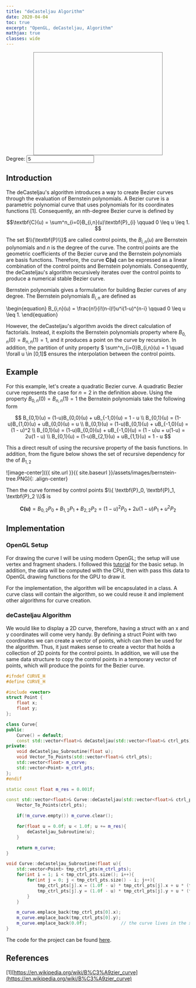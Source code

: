 ```yaml
---
title: "deCasteljau Algorithm"
date: 2020-04-04
toc: true
excerpt: "OpenGL, deCasteljau, Algorithm"
mathjax: true
classes: wide	
---
```



<svg id="mysvg" style="display:block; width:70%; height:20em; margin:0em auto; border:0.07em solid #808080"></svg>
<label for="degree">Degree:</label>
<input type="number" id="degree" name="degree" step="1" value="5" min="3">


<script>
var svg = document.querySelector('#mysvg');
var degree = document.getElementById("degree").value;

//dimension of svg
var svgRect = svg.getBoundingClientRect();
var svgw = svgRect.width;
var svgh = svgRect.height;

//center point of svg
var xcenter = svgw/2;
var ycenter = svgh/2;
var ctrlPts = [];
var rayCount = 20;

function randn_bm() {
    let u = 0, v = 0;
    while(u === 0) u = Math.random(); //Converting [0,1) to (0,1)
    while(v === 0) v = Math.random();
    let num = Math.sqrt( -2.0 * Math.log( u ) ) * Math.cos( 2.0 * Math.PI * v );
    //num = num / 10.0 + 0.5; // Translate to 0 -> 1
    if (num > 1 || num < 0) return randn_bm(); // resample between 0 and 1
    return num;
}

//http://stackoverflow.com/a/3642265/1869660
function makeSVGElement(tag, attrs) {
    var el= document.createElementNS('http://www.w3.org/2000/svg', tag);
    for (var k in attrs) {
        el.setAttribute(k, attrs[k]);
    }
    return el;
}

function rnPoints(){
    while(svg.firstChild != null)
        svg.removeChild(svg.firstChild);
    degree = document.getElementById("degree").value;
    for(var i = 0; i < degree; i++){
        var svgx = svgw * randn_bm();
        var svgy = svgh * randn_bm();
        ctrlPts.push({x : svgx, y : svgy});
        var circle = makeSVGElement('circle', { cx: ctrlPts[i].x,
                                        cy: ctrlPts[i].y,
                                        r: 5,
                                        stroke: 'red',
                                       'stroke-width': 2,
                                        fill: 'orange' });  
        svg.appendChild(circle);
    }
   
 // stop random point generation   
 //    if(count < 20){  
 //     count = count + 1;
    // }else{
    //  clearInterval(setIntervalID);
    // }
}

var count = 1;
var setIntervalID = setInterval(deCasteljau, 5000);

function deCasteljau(){
    rnPoints();
    var cpyCtrlPts = ctrlPts;
    var n = cpyCtrlPts.length;
    for(var u = 0.0; u <= 1.0; u += 0.001){ 
        for(var i = 1; i < n; i++){
            for(var j = 0; j < n - i; j++){
                cpyCtrlPts[j].x = (1.0-u) * cpyCtrlPts[j].x + u * cpyCtrlPts[j + 1].x
                cpyCtrlPts[j].y = (1.0-u) * cpyCtrlPts[j].y + u * cpyCtrlPts[j + 1].y
            }
        }
       var circle = makeSVGElement('circle', { cx: cpyCtrlPts[0].x,
                                        cy: cpyCtrlPts[0].y,
                                        r: 1,
                                        stroke: 'black',
                                       'stroke-width': 2,
                                        fill: 'orange' });  
       svg.appendChild(circle);
    }
    ctrlPts = [];

}

// I really enjoy working with curves since they give a lot of room for playing around 
// from a programming and mathematical perspective. The curve can be controlled by playing
// around with several variables which give a higher level of understanding on how this
// structure works.
</script>


## Introduction

The deCasteljau's algorithm introduces a way to create Bezier curves through the evaluation of Bernstein polynomials. A Bezier curve 
is a parametric polynomial curve that uses polynomials for its coordinates functions [1]. Consequently, an nth-degree Bezier curve is defined by


$$\textbf{C}(u) = \sum^n_{i=0}B_{i,n}(u)\textbf{P}_{i} \qquad  0 \leq u \leq 1. $$


The set $\\{\textbf{P}\\}$ are called control points, the $B_{i,n}(u)$ are Bernstein polynomials and $n$ is the degree of the curve.
The control points are the geometric coefficients of the Bezier curve and the Bernstein polynomials are basis functions. Therefore, 
the curve $\textbf{C(u)}$ can be expressed as a linear combination of the control points and Bernstein polynomials. Consequently, 
the deCasteljau's algorithm recursively iterates over the control points to produce a numerical stable Bezier curve.




Bernstein polynomials gives a formulation for building Bezier curves of any degree. The Bernstein polynomials $B_{i,n}$ are defined as

\begin{equation}
B_{i,n}(u) = \frac{n!}{i!(n-i)!}u^i(1-u)^{n-i} \qquad 0 \leq u \leq 1.
\end{equation}

However, the deCasteljau's algorithm avoids the direct calculation of factorials. Instead, it exploits the Bernstein polynomials property where
$B_{0,n}(0) = B_{n,n}(1) = 1$, and it produces a point on the curve by recursion. In addition, the partition of unity property $ \sum^n_{i=0}B_{i,n}(u) = 1 
\quad \forall u \in [0,1]$ 
ensures the interpolation between the control points.


## Example

For this example, let's create a quadratic Bezier curve. A quadratic Bezier curve represents the case for $n = 2$ in the definition above. Using the property
$B_{0,n}(0) = B_{n,n}(1) = 1$ the Bernstein polynomials take the following form


$$
B_{0,1}(u) = (1-u)B_{0,0}(u) + uB_{-1,0}(u) = 1 - u \\
B_{0,1}(u) = (1-u)B_{1,0}(u) + uB_{0,0}(u) = u \\
B_{0,1}(u) = (1-u)B_{0,1}(u) + uB_{-1,0}(u) = (1 - u)^2 \\
B_{0,1}(u) = (1-u)B_{0,0}(u) + uB_{-1,0}(u) = (1 - u)u + u(1-u) = 2u(1 - u) \\
B_{0,1}(u) = (1-u)B_{2,1}(u) + uB_{1,1}(u) = 1 - u
$$

This a direct result of using the recursive property of the basis functions. In addition, from the figure below shows the set of recursive dependency for the of 
$B_{1,2}$

![image-center]({{ site.url }}{{ site.baseurl }}/assets/images/bernstein-tree.PNG){: .align-center}



Then the curve formed by control points $\\{ \textbf{P}_0, \textbf{P}_1, \textbf{P}_2 \\}$ is

$$
\textbf{C(u)} = B_{0,2}P_0 + B_{1,2}P_1 + B_{2,2}P_2 
= (1-u)^2P_0 + 2u(1-u)P_1 + u^2P_2
$$


## Implementation

### OpenGL Setup


For drawing the curve I will be using modern OpenGL; the setup will use vertex and fragment shaders. I followed this [tutorial](https://learnopengl.com/) for the basic setup. 
In addition, the data will be computed with the CPU, then with pass this data to OpenGL drawing functions for the GPU to draw it. 

For the implementation, the algorithm will be encapsulated in a class. A curve class will contain the algorithm, so we could reuse it and implement other algorithms for curve
creation.

### deCasteljau Algorithm

We would like to display a 2D curve, therefore, having a struct with an x and y coordinates will come very handy. By defining a struct Point with two coordinates we can create a vector of points, which can then be used for the algorithm. Thus, it just makes sense to create a vector that holds a collection of 2D points for the control points. In addition, we will use the same data structure to copy the control points in a temporary vector of points, which will produce the points for the Bezier curve. 


```c++
#ifndef CURVE_H
#define CURVE_H

#include <vector>
struct Point {
    float x;
    float y;
};

class Curve{
public:
    Curve() = default;
    const std::vector<float>& deCasteljau(std::vector<float>& ctrl_pts);
private:
    void deCasteljau_Subroutine(float u);
    void Vector_To_Points(std::vector<float>& ctrl_pts);
    std::vector<float> m_curve;
    std::vector<Point> m_ctrl_pts;
};
#endif
```


```c++
static const float m_res = 0.001f;

const std::vector<float>& Curve::deCasteljau(std::vector<float>& ctrl_pts){
    Vector_To_Points(ctrl_pts);

    if(!m_curve.empty()) m_curve.clear();

    for(float u = 0.0f; u < 1.0f; u += m_res){
        deCasteljau_Subroutine(u);
    }

    return m_curve;
}

void Curve::deCasteljau_Subroutine(float u){
    std::vector<Point> tmp_ctrl_pts(m_ctrl_pts);
    for(int i = 1; i < tmp_ctrl_pts.size(); i++){
        for(int j = 0; j < tmp_ctrl_pts.size() - i; j++){
            tmp_ctrl_pts[j].x = (1.0f - u) * tmp_ctrl_pts[j].x + u * (tmp_ctrl_pts[j + 1].x);
            tmp_ctrl_pts[j].y = (1.0f - u) * tmp_ctrl_pts[j].y + u * (tmp_ctrl_pts[j + 1].y);
        }
    }

    m_curve.emplace_back(tmp_ctrl_pts[0].x);
    m_curve.emplace_back(tmp_ctrl_pts[0].y);
    m_curve.emplace_back(0.0f);             // the curve lives in the xy plane (x, y, z = 0)
}
```

The code for the project can be found [here](https://github.com/jmieses/opengl_2D_gui).

## References
[1][https://en.wikipedia.org/wiki/B%C3%A9zier_curve](https://en.wikipedia.org/wiki/B%C3%A9zier_curve)